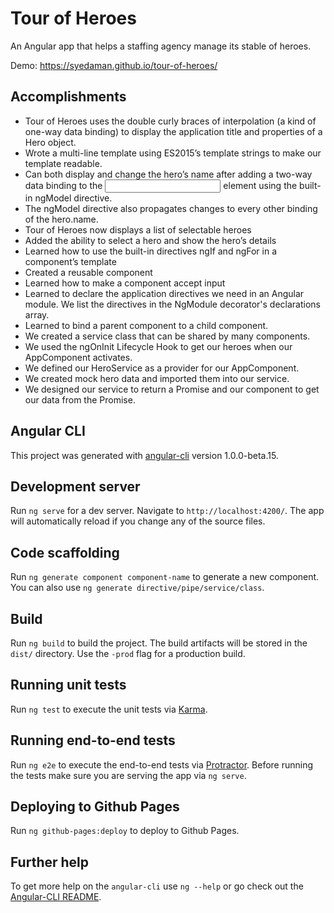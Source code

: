 # Tour of Heroes 
An Angular app that helps a staffing agency manage its stable of heroes.

Demo: https://syedaman.github.io/tour-of-heroes/

## Accomplishments
* Tour of Heroes uses the double curly braces of interpolation (a kind of one-way data binding) to display the application title and properties of a Hero object.
* Wrote a multi-line template using ES2015’s template strings to make our template readable.
* Can both display and change the hero’s name after adding a two-way data binding to the <input> element using the built-in ngModel directive.
* The ngModel directive also propagates changes to every other binding of the hero.name.
* Tour of Heroes now displays a list of selectable heroes
* Added the ability to select a hero and show the hero’s details
* Learned how to use the built-in directives ngIf and ngFor in a component’s template
* Created a reusable component
* Learned how to make a component accept input
* Learned to declare the application directives we need in an Angular module. We list the directives in the NgModule decorator's declarations array.
* Learned to bind a parent component to a child component.
* We created a service class that can be shared by many components.
* We used the ngOnInit Lifecycle Hook to get our heroes when our AppComponent activates.
* We defined our HeroService as a provider for our AppComponent.
* We created mock hero data and imported them into our service.
* We designed our service to return a Promise and our component to get our data from the Promise.

## Angular CLI

This project was generated with [angular-cli](https://github.com/angular/angular-cli) version 1.0.0-beta.15.

## Development server
Run `ng serve` for a dev server. Navigate to `http://localhost:4200/`. The app will automatically reload if you change any of the source files.

## Code scaffolding

Run `ng generate component component-name` to generate a new component. You can also use `ng generate directive/pipe/service/class`.

## Build

Run `ng build` to build the project. The build artifacts will be stored in the `dist/` directory. Use the `-prod` flag for a production build.

## Running unit tests

Run `ng test` to execute the unit tests via [Karma](https://karma-runner.github.io).

## Running end-to-end tests

Run `ng e2e` to execute the end-to-end tests via [Protractor](http://www.protractortest.org/). 
Before running the tests make sure you are serving the app via `ng serve`.

## Deploying to Github Pages

Run `ng github-pages:deploy` to deploy to Github Pages.

## Further help

To get more help on the `angular-cli` use `ng --help` or go check out the [Angular-CLI README](https://github.com/angular/angular-cli/blob/master/README.md).
